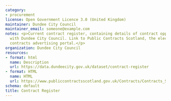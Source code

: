 ```yaml
---
category:
- procurement
license: Open Government Licence 3.0 (United Kingdom)
maintainer: Dundee City Council
maintainer_email: someone@example.com
notes: <p>Current contract register, containing details of contract opportunities
  with Dundee City Council. Link to Public Contracts Scotland, the electronic national
  contracts advertising portal.</p>
organization: Dundee City Council
resources:
- format: html
  name: Description
  url: https://data.dundeecity.gov.uk/dataset/contract-register
- format: HTML
  name: HTML
  url: https://www.publiccontractsscotland.gov.uk/Contracts/Contracts_Search.aspx?AuthID=AA00220
schema: default
title: Contract Register
---
```

